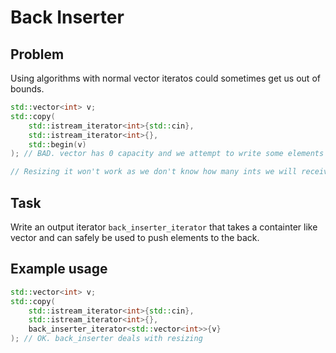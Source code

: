 # Back Inserter

## Problem

Using algorithms with normal vector iteratos could sometimes get us out of bounds.

```c++
std::vector<int> v;
std::copy(
	std::istream_iterator<int>{std::cin},
	std::istream_iterator<int>{},
	std::begin(v)
); // BAD. vector has 0 capacity and we attempt to write some elements in it

// Resizing it won't work as we don't know how many ints we will receive from the console
```

## Task

Write an output iterator ```back_inserter_iterator``` that takes a containter like vector and can safely be used to push elements to the back.

## Example usage

```c++
std::vector<int> v;
std::copy(
	std::istream_iterator<int>{std::cin},
	std::istream_iterator<int>{},
	back_inserter_iterator<std::vector<int>>{v}
); // OK. back_inserter deals with resizing
```
